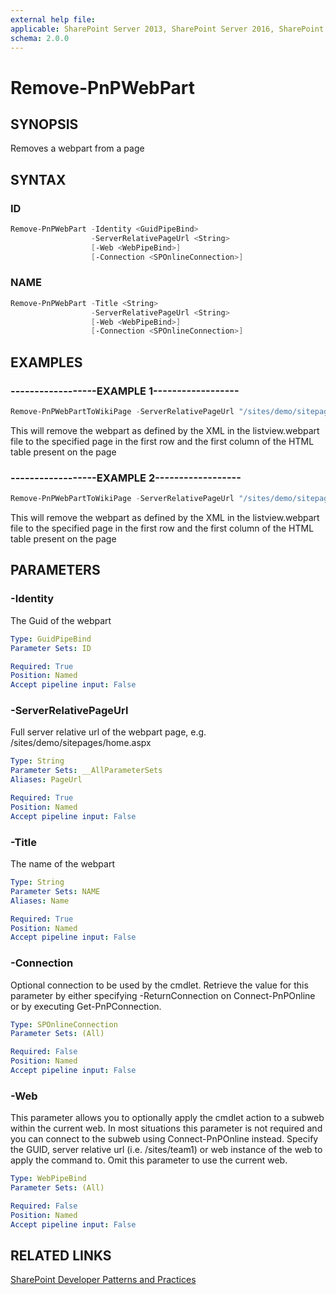 ```yaml
---
external help file:
applicable: SharePoint Server 2013, SharePoint Server 2016, SharePoint Online
schema: 2.0.0
---
```

# Remove-PnPWebPart

## SYNOPSIS
Removes a webpart from a page

## SYNTAX 

### ID
```powershell
Remove-PnPWebPart -Identity <GuidPipeBind>
                  -ServerRelativePageUrl <String>
                  [-Web <WebPipeBind>]
                  [-Connection <SPOnlineConnection>]
```

### NAME
```powershell
Remove-PnPWebPart -Title <String>
                  -ServerRelativePageUrl <String>
                  [-Web <WebPipeBind>]
                  [-Connection <SPOnlineConnection>]
```

## EXAMPLES

### ------------------EXAMPLE 1------------------
```powershell
Remove-PnPWebPartToWikiPage -ServerRelativePageUrl "/sites/demo/sitepages/home.aspx" -Identity a2875399-d6ff-43a0-96da-be6ae5875f82
```

This will remove the webpart as defined by the XML in the listview.webpart file to the specified page in the first row and the first column of the HTML table present on the page

### ------------------EXAMPLE 2------------------
```powershell
Remove-PnPWebPartToWikiPage -ServerRelativePageUrl "/sites/demo/sitepages/home.aspx" -Name MyWebpart
```

This will remove the webpart as defined by the XML in the listview.webpart file to the specified page in the first row and the first column of the HTML table present on the page

## PARAMETERS

### -Identity
The Guid of the webpart

```yaml
Type: GuidPipeBind
Parameter Sets: ID

Required: True
Position: Named
Accept pipeline input: False
```

### -ServerRelativePageUrl
Full server relative url of the webpart page, e.g. /sites/demo/sitepages/home.aspx

```yaml
Type: String
Parameter Sets: __AllParameterSets
Aliases: PageUrl

Required: True
Position: Named
Accept pipeline input: False
```

### -Title
The name of the webpart

```yaml
Type: String
Parameter Sets: NAME
Aliases: Name

Required: True
Position: Named
Accept pipeline input: False
```

### -Connection
Optional connection to be used by the cmdlet. Retrieve the value for this parameter by either specifying -ReturnConnection on Connect-PnPOnline or by executing Get-PnPConnection.

```yaml
Type: SPOnlineConnection
Parameter Sets: (All)

Required: False
Position: Named
Accept pipeline input: False
```

### -Web
This parameter allows you to optionally apply the cmdlet action to a subweb within the current web. In most situations this parameter is not required and you can connect to the subweb using Connect-PnPOnline instead. Specify the GUID, server relative url (i.e. /sites/team1) or web instance of the web to apply the command to. Omit this parameter to use the current web.

```yaml
Type: WebPipeBind
Parameter Sets: (All)

Required: False
Position: Named
Accept pipeline input: False
```

## RELATED LINKS

[SharePoint Developer Patterns and Practices](http://aka.ms/sppnp)
